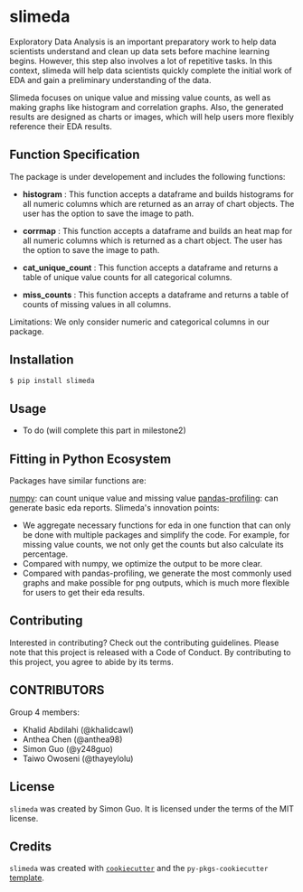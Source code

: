 # slimeda

Exploratory Data Analysis is an important preparatory work to help data scientists understand and clean up data sets before machine learning begins. However, this step also involves a lot of repetitive tasks. In this context, slimeda will help data scientists quickly complete the initial work of EDA and gain a preliminary understanding of the data.

Slimeda focuses on unique value and missing value counts, as well as making graphs like histogram and correlation graphs. Also, the generated results are designed as charts or images, which will help users more flexibly reference their EDA results.

## Function Specification

The package is under developement and includes the following functions:

- **histogram** : This function accepts a dataframe and builds histograms for all numeric columns which are returned 
as an array of chart objects. The user has the option to save the image to path.

- **corrmap** : This function accepts a dataframe and builds an heat map for all numeric columns which is returned 
as a chart object. The user has the option to save the image to path.

- **cat_unique_count** : This function accepts a dataframe and returns a table of unique value counts for all categorical columns.

- **miss_counts** : This function accepts a dataframe and returns a table of counts of missing values in all columns.

Limitations:
We only consider numeric and categorical columns in our package.

## Installation

```bash
$ pip install slimeda
```
## Usage

- To do (will complete this part in milestone2)


## Fitting in Python Ecosystem
Packages have similar functions are:

[numpy](https://numpy.org/): can count unique value and missing value
[pandas-profiling](https://pandas-profiling.github.io/pandas-profiling/docs/master/rtd/): can generate basic eda reports.
Slimeda's innovation points:

- We aggregate necessary functions for eda in one function that can only be done with multiple packages and simplify the code. For example, for missing value counts, we not only get the counts but also calculate its percentage.
- Compared with numpy, we optimize the output to be more clear.
- Compared with pandas-profiling, we generate the most commonly used graphs and make possible for png outputs, which is much more flexible for users to get their eda results.

## Contributing

Interested in contributing? Check out the contributing guidelines. Please note that this project is released with a Code of Conduct. By contributing to this project, you agree to abide by its terms.

## CONTRIBUTORS

Group 4 members:
- Khalid Abdilahi (@khalidcawl)
- Anthea Chen (@anthea98)
- Simon Guo (@y248guo)
- Taiwo Owoseni (@thayeylolu)


## License

`slimeda` was created by Simon Guo. It is licensed under the terms of the MIT license.

## Credits

`slimeda` was created with [`cookiecutter`](https://cookiecutter.readthedocs.io/en/latest/) and the `py-pkgs-cookiecutter` [template](https://github.com/py-pkgs/py-pkgs-cookiecutter).
